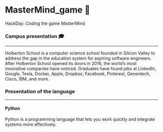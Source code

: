 # MasterMind_game :brain:
HackDay: Coding the game MasterMind 

### Campus presentation 🎓
---
  Holberton School is a computer science school founded in Silicon Valley to address the gap in the education system for aspiring software engineers.
After Holberton School opened its doors in 2016, the world’s most innovative companies have noticed. Graduates have found jobs at LinkedIn, Google, Tesla, Docker, Apple, Dropbox, Facebook, Pinterest, Genentech, Cisco, IBM, and more.

### Presentation of the language
---
####  Python
Python is a programming language that lets you work quickly
and integrate systems more effectively.
